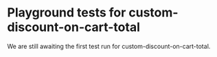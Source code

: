 # Playground tests for custom-discount-on-cart-total
We are still awaiting the first test run for custom-discount-on-cart-total.
